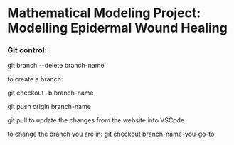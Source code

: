 # Mathematical Modeling Project: Modelling Epidermal Wound Healing



### Git control:

git branch --delete branch-name


to create a branch:

git checkout -b branch-name

git push origin branch-name



git pull to update the changes from the website into VSCode



to change the branch you are in: git checkout branch-name-you-go-to

